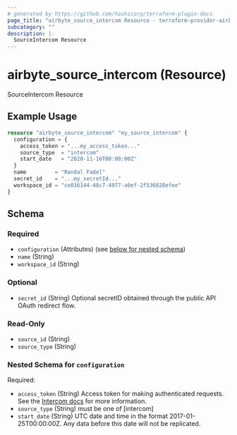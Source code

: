 ```yaml
---
# generated by https://github.com/hashicorp/terraform-plugin-docs
page_title: "airbyte_source_intercom Resource - terraform-provider-airbyte"
subcategory: ""
description: |-
  SourceIntercom Resource
---
```


# airbyte_source_intercom (Resource)

SourceIntercom Resource

## Example Usage

```terraform
resource "airbyte_source_intercom" "my_source_intercom" {
  configuration = {
    access_token = "...my_access_token..."
    source_type  = "intercom"
    start_date   = "2020-11-16T00:00:00Z"
  }
  name         = "Randal Fadel"
  secret_id    = "...my_secretId..."
  workspace_id = "ce036144-48c7-4977-a0ef-2f536028efee"
}
```

<!-- schema generated by tfplugindocs -->
## Schema

### Required

- `configuration` (Attributes) (see [below for nested schema](#nestedatt--configuration))
- `name` (String)
- `workspace_id` (String)

### Optional

- `secret_id` (String) Optional secretID obtained through the public API OAuth redirect flow.

### Read-Only

- `source_id` (String)
- `source_type` (String)

<a id="nestedatt--configuration"></a>
### Nested Schema for `configuration`

Required:

- `access_token` (String) Access token for making authenticated requests. See the <a href="https://developers.intercom.com/building-apps/docs/authentication-types#how-to-get-your-access-token">Intercom docs</a> for more information.
- `source_type` (String) must be one of [intercom]
- `start_date` (String) UTC date and time in the format 2017-01-25T00:00:00Z. Any data before this date will not be replicated.


